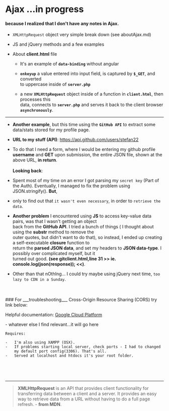 # Ajax  ...in progress

#### because I realized that I don't have any notes in Ajax.


-  `XMLHttpRequest` object very simple break down (see aboutAjax.md)
-  JS and jQuery methods and a few examples
-  About __client.html__ file

	-  It's an example of __`data-binding`__ without angular

	- __`onkeyup`__ a value entered into input field, is captured by __`$_GET`__, and converted   
	      to uppercase inside of __`server.php`__   

	-  a new __`XMLHttpRequest`__ object inside of a function in __`client.html`__, then processes this         
           data, connects to __`server.php`__ and serves it back to the client browser __`asynchronously`__.   	

---

- __Another example__, but this time using the __`GitHub API`__ to extract some data/stats stored for my profile page.
- __URL to my stuff (API)__:  https://api.github.com/users/stefan22
- To do that I need a form, where I would be entering my github profile __username__ and __GET__ upon submission,
  the entire JSON file, shown at the above URL, __in return__. <br /><br />
  __Looking back__:
- Spent most of my time on an error I got parsing my `secret key` (Part of the Auth). Eventually, I managed
  to fix the problem using JSON.stringify(). __But__,
- only to find out that `it wasn't even necessary`, in order to `retrieve the data`.
- __Another problem__ I encountered using __JS__ to access key-value data pairs, was that I wasn't getting an object     
  back from the __GitHub API__. I tried a bunch of things ( I thought about using the __substr__ method to remove the     
  outer quotes, but didn't want to do that), so instead, I ended up creating a self-executable __closure__ function to     
  return the __parsed JSON data__, and set my headers to __JSON data-type__. I possibly over complicated myself, but it     
  turned out good. __(see gitclient.html,line 31  >> ie. console.log(json(response)); <<)__.
  
- Other than that nOthIng... I could try maybe using jQuery next time, `too lazy to CDN in a Sunday`.

<br />
<br />
###  For ___troubleshooting___ Cross-Origin Resource Sharing (CORS) try link below: 

<p>Helpful documentation: 
<a href="https://cloud.google.com/storage/docs/cross-origin#Troubleshooting%20CORS-Related-Problems">Google Cloud Platform</a>
</p>
-  whatever else I find relevant...it will go here

```
Requires:

-   I'm also using XAMPP (OSX).  
-   If problems starting local server, check ports - I had to changed   
    my default port config(3306). That's all.    
-   Served at localhost and htdocs it's your root folder.    

	
```

<br />
<hr />

> **XMLHttpRequest** is an API that provides client functionality for transferring data between a client and a server. 
> It provides an easy way to retrieve data from a URL without having to do a full page refresh. - __from MDN__. 
